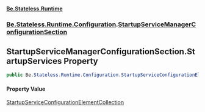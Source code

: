 #### [Be.Stateless.Runtime](README.md 'README')
### [Be.Stateless.Runtime.Configuration](Be.Stateless.Runtime.Configuration.md 'Be.Stateless.Runtime.Configuration').[StartupServiceManagerConfigurationSection](StartupServiceManagerConfigurationSection.md 'Be.Stateless.Runtime.Configuration.StartupServiceManagerConfigurationSection')

## StartupServiceManagerConfigurationSection.StartupServices Property

```csharp
public Be.Stateless.Runtime.Configuration.StartupServiceConfigurationElementCollection StartupServices { get; }
```

#### Property Value
[StartupServiceConfigurationElementCollection](StartupServiceConfigurationElementCollection.md 'Be.Stateless.Runtime.Configuration.StartupServiceConfigurationElementCollection')